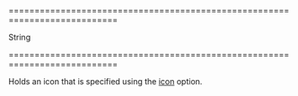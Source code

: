 ===========================================================================
<!--type-->String<!--/type-->
===========================================================================

<!--shortDescription-->
Holds an icon that is specified using the [icon](/Documentation/ApiReference/UI_Widgets/dxButton/Configuration/#icon) option.
<!--/shortDescription-->

<!--fullDescription-->

<!--/fullDescription-->